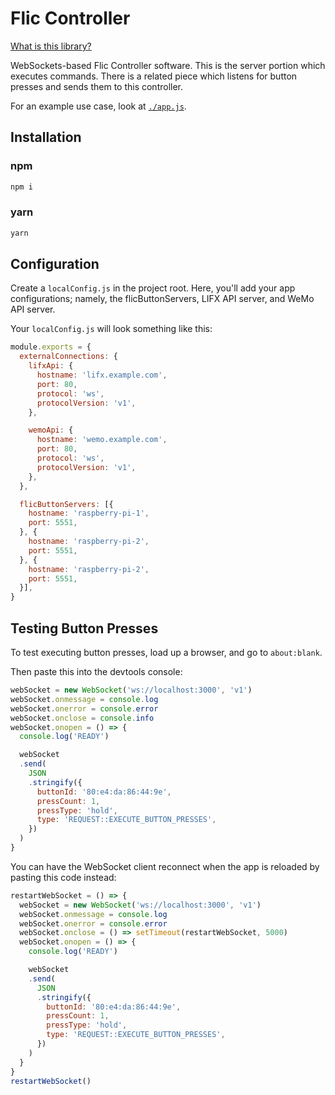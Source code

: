 # Flic Controller
[What is this library?](https://github.com/Sawtaytoes/Smart-Home-Services/blob/master/README.md)

WebSockets-based Flic Controller software. This is the server portion which executes commands. There is a related piece which listens for button presses and sends them to this controller.

For an example use case, look at [`./app.js`](app.js).

## Installation

### npm
```sh
npm i
```

### yarn
```sh
yarn
```

## Configuration
Create a `localConfig.js` in the project root. Here, you'll add your app configurations; namely, the flicButtonServers, LIFX API server, and WeMo API server.

Your `localConfig.js` will look something like this:

```js
module.exports = {
  externalConnections: {
    lifxApi: {
      hostname: 'lifx.example.com',
      port: 80,
      protocol: 'ws',
      protocolVersion: 'v1',
    },

    wemoApi: {
      hostname: 'wemo.example.com',
      port: 80,
      protocol: 'ws',
      protocolVersion: 'v1',
    },
  },

  flicButtonServers: [{
    hostname: 'raspberry-pi-1',
    port: 5551,
  }, {
    hostname: 'raspberry-pi-2',
    port: 5551,
  }, {
    hostname: 'raspberry-pi-2',
    port: 5551,
  }],
}
```

## Testing Button Presses
To test executing button presses, load up a browser, and go to `about:blank`.

Then paste this into the devtools console:
```js
webSocket = new WebSocket('ws://localhost:3000', 'v1')
webSocket.onmessage = console.log
webSocket.onerror = console.error
webSocket.onclose = console.info
webSocket.onopen = () => {
  console.log('READY')

  webSocket
  .send(
    JSON
    .stringify({
      buttonId: '80:e4:da:86:44:9e',
      pressCount: 1,
      pressType: 'hold',
      type: 'REQUEST::EXECUTE_BUTTON_PRESSES',
    })
  )
}
```

You can have the WebSocket client reconnect when the app is reloaded by pasting this code instead:
```js
restartWebSocket = () => {
  webSocket = new WebSocket('ws://localhost:3000', 'v1')
  webSocket.onmessage = console.log
  webSocket.onerror = console.error
  webSocket.onclose = () => setTimeout(restartWebSocket, 5000)
  webSocket.onopen = () => {
    console.log('READY')

    webSocket
    .send(
      JSON
      .stringify({
        buttonId: '80:e4:da:86:44:9e',
        pressCount: 1,
        pressType: 'hold',
        type: 'REQUEST::EXECUTE_BUTTON_PRESSES',
      })
    )
  }
}
restartWebSocket()
```
